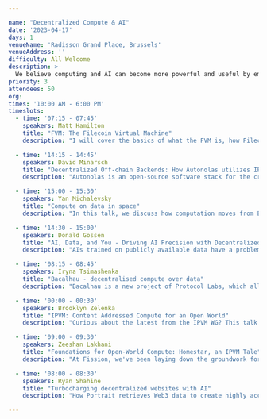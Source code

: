 ```yaml
---

name: "Decentralized Compute & AI"
date: '2023-04-17'
days: 1
venueName: 'Radisson Grand Place, Brussels'
venueAddress: ''
difficulty: All Welcome
description: >-
  We believe computing and AI can become more powerful and useful by embracing content addressing and a “merkle-native” way of doing things. In this track, we'll discuss various projects in this area, sharing R&D experiences, future directions, use cases, and benefits.
priority: 3
attendees: 50
org: 
times: '10:00 AM - 6:00 PM'
timeslots:
  - time: '07:15 - 07:45'
    speakers: Matt Hamilton
    title: "FVM: The Filecoin Virtual Machine"
    description: "I will cover the basics of what the FVM is, how Filecoin relates to IPFS and how you can use FVM to combine IPFS and Filecoin."

  - time: '14:15 - 14:45'
    speakers: David Minarsch
    title: "Decentralized Off-chain Backends: How Autonolas utilizes IPFS across its stack to build trust-minimized off-chain services for DAOs"
    description: "Autonolas is an open-source software stack for the creation of decentralized, off-chain autonomous applications, called autonomous services, that can operate continuously, interact with the world outside of blockchains, run complex logic such as ML algorithms and are secured on-chain.  Currently these are being used to power trust-minimized off-chain services for leading DAOs, including Balancer and Ceramic.   In this talk we will present how Autonolas leverages IPFS throughout its stack to: a) reference and retrieve code components, b) provide a production-grade package registry, and c) utilizes IPFS hashing to contribute to crypto-economic integrity of the system."

  - time: '15:00 - 15:30'
    speakers: Yan Michalevsky
    title: "Compute on data in space"
    description: "In this talk, we discuss how computation moves from Earth to space and how satellites start playing an important role in processing sensitive data and providing the cryptographic infrastructure much needed for privacy. We discuss a collaboration between Cryptosat and Project Bacalhau to enable executing workloads in space, with the goal of providing a seamless experience to its users while accessing a Trusted Execution Environment literally out of this world."

  - time: '14:30 - 15:00'
    speakers: Donald Gossen
    title: "AI, Data, and You - Driving AI Precision with Decentralized Access Control "
    description: "AIs trained on publicly available data have a problem: their inferences source content that may or may not have consented to use. Controlling how AIs source their training data will influence how publishers receive proper attribution in the not-too-distant future. Additionally, the data that's used for training is hitting its limit. The response: access to private datasets will be the rate limiting factor for AIs to maintain their competitive advantage. These two issues are intertwined, and working towards their resolution will help advance AI adoption and growth. "

  - time: '08:15 - 08:45'
    speakers: Iryna Tsimashenka
    title: "Bacalhau - decentralised compute over data"
    description: "Bacalhau is a new project of Protocol Labs, which allows computation over data (COD) stored on IPFS. You are going to learn exciting use cases, architecture and what problems are solved by using Bacalhau"

  - time: '00:00 - 00:30'
    speakers: Brooklyn Zelenka
    title: "IPVM: Content Addressed Compute for an Open World"
    description: "Curious about the latest from the IPVM WG? This talk presents updates from the working group: a high-level overview of IPVM, standards to date, the latest roadmap, and lessons learned so far. This includes invocation and workflow models, a (pluggable) effect system, a principled approach to partial failure, open interop, kernel functionality, private data handling, and the most common question: what IPVM is *not*!"

  - time: '09:00 - 09:30'
    speakers: Zeeshan Lakhani
    title: "Foundations for Open-World Compute: Homestar, an IPVM Tale"
    description: "At Fission, we've been laying down the groundwork for an IPVM implementation called Homestar, a distributed compute engine built with IPFS and IPLD at its core, along with first-class support for the Wasm (WebAssembly) Component Model and Interface Types, a vision for managed effects, and primitives for open-world replayability, capability discovery (Ucan capabilities specifically), and execution coordination. In this talk, we'll predominantly focus on the deterministic Wasm subset of the engine, particularly on why we've sided with the Wasm Component model, how we bidirectionally translate between IPLD and Wasm Interface Types at runtime, and aim to achieve a legitimate "write once, run anywhere" ethos. We'll also dive into approaches related to the monumental challenge involving open-world interoperability, especially in the context of other distributed workflow frameworks and toward the goal of fault-oblivious computing.   References ======== Fission: https://fission.codes/ IPFS: https://ipfs.tech/ IPLD: https://ipld.io/ Wasm (WebAssembly) Component Model: https://github.com/webassembly/component-model Interface Types: https://github.com/WebAssembly/component-model/blob/main/design/mvp/WIT.md Ucan capabilities: https://github.com/ucan-wg/invocation"

  - time: '08:00 - 08:30'
    speakers: Ryan Shahine
    title: "Turbocharging decentralized websites with AI"
    description: "How Portrait retrieves Web3 data to create highly accurate and visually stunning decentralized websites with a single click."

---
```

